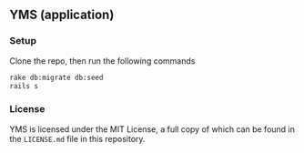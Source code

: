 ## YMS (application)

### Setup
Clone the repo, then run the following commands
```bash
rake db:migrate db:seed
rails s
```

### License
YMS is licensed under the MIT License, a full copy of which can be found in the `LICENSE.md` file in this repository.
